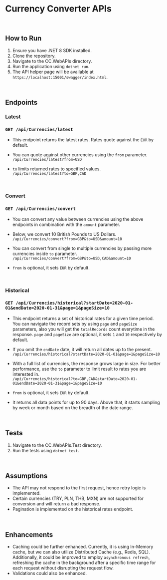# Currency Converter APIs

<br>

## How to Run

1. Ensure you have .NET 8 SDK installed.
2. Clone the repository.
3. Navigate to the CC.WebAPIs directory.
4. Run the application using `dotnet run`.
5. The API helper page will be available at `https://localhost:15001/swagger/index.html`.

<br>

## Endpoints

### Latest
### `GET /api/Currencies/latest`
- This endpoint returns the latest rates. Rates quote against the `EUR` by default.

- You can quote against other currencies using the `from` parameter. <br>
`/api/Currencies/latest?from=USD` <br>

- `to` limits returned rates to specified values. <br>
`/api/Currencies/latest?to=GBP,CAD`
<br>

### Convert
### `GET /api/Currencies/convert` 
- You can convert any value between currencies using the above endpoints in combination with the `amount` parameter.

- Below, we convert 10 British Pounds to US Dollars. <br>
`/api/Currencies/convert?from=GBP&to=USD&amount=10`

- You can convert from single to multiple currencies by passing more currencies inside `to` parameter. <br>
`/api/Currencies/convert?from=GBP&to=USD,CAD&amount=10`

- `from` is optional, it sets `EUR` by default.
<br>

### Historical
### `GET /api/Currencies/historical?startDate=2020-01-01&endDate=2020-01-31&page=1&pageSize=10`
- This endpoint returns a set of historical rates for a given time period. You can navigate the record sets by using `page` and `pageSize` parameters, also you will get the `totalRecords` count everytime in the response. `page` and `pageSize` are optional, it sets `1` and `10` respectively by default.

- If you omit the `endDate` date, it will return all dates up to the present. <br>
`/api/Currencies/historical?startDate=2020-01-01&page=1&pageSize=10`

- With a full list of currencies, the response grows large in size. For better performance, use the `to` parameter to limit result to rates you are interested in. <br>
`/api/Currencies/historical?to=GBP,CAD&startDate=2020-01-01&endDate=2020-01-31&page=1&pageSize=10`

- `from` is optional, it sets `EUR` by default.

- It returns all data points for up to 90 days. Above that, it starts sampling by week or month based on the breadth of the date range.
<br>

## Tests

1. Navigate to the CC.WebAPIs.Test directory.
2. Run the tests using `dotnet test`.

<br>


## Assumptions

- The API may not respond to the first request, hence retry logic is implemented.
- Certain currencies (TRY, PLN, THB, MXN) are not supported for conversion and will return a bad response.
- Pagination is implemented on the historical rates endpoint.

<br>

## Enhancements

- Caching could be further enhanced. Currently, it is using In-Memory cache, but we can also utilize Distributed Cache (e.g., Redis, SQL). Additionally, it could be improved to employ `asynchronous refresh`, refreshing the cache in the background after a specific time range for each request without disrupting the request flow.
- Validations could also be enhanced.
